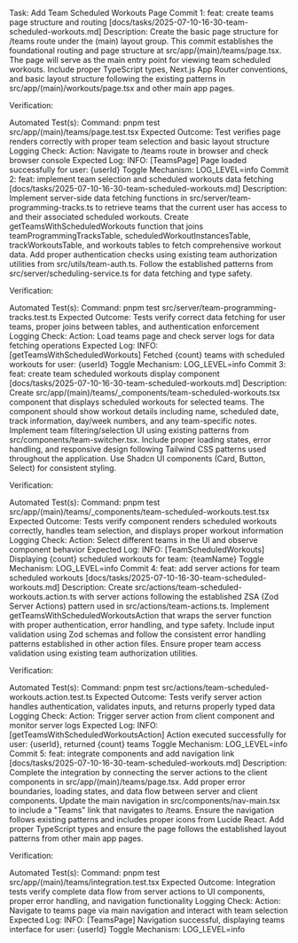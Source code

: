Task: Add Team Scheduled Workouts Page
Commit 1: feat: create teams page structure and routing [docs/tasks/2025-07-10-16-30-team-scheduled-workouts.md]
Description: Create the basic page structure for /teams route under the (main) layout group. This commit establishes the foundational routing and page structure at src/app/(main)/teams/page.tsx. The page will serve as the main entry point for viewing team scheduled workouts. Include proper TypeScript types, Next.js App Router conventions, and basic layout structure following the existing patterns in src/app/(main)/workouts/page.tsx and other main app pages.

Verification:

Automated Test(s):
Command: pnpm test src/app/(main)/teams/page.test.tsx
Expected Outcome: Test verifies page renders correctly with proper team selection and basic layout structure
Logging Check:
Action: Navigate to /teams route in browser and check browser console
Expected Log: INFO: [TeamsPage] Page loaded successfully for user: {userId}
Toggle Mechanism: LOG_LEVEL=info
Commit 2: feat: implement team selection and scheduled workouts data fetching [docs/tasks/2025-07-10-16-30-team-scheduled-workouts.md]
Description: Implement server-side data fetching functions in src/server/team-programming-tracks.ts to retrieve teams that the current user has access to and their associated scheduled workouts. Create getTeamsWithScheduledWorkouts function that joins teamProgrammingTracksTable, scheduledWorkoutInstancesTable, trackWorkoutsTable, and workouts tables to fetch comprehensive workout data. Add proper authentication checks using existing team authorization utilities from src/utils/team-auth.ts. Follow the established patterns from src/server/scheduling-service.ts for data fetching and type safety.

Verification:

Automated Test(s):
Command: pnpm test src/server/team-programming-tracks.test.ts
Expected Outcome: Tests verify correct data fetching for user teams, proper joins between tables, and authentication enforcement
Logging Check:
Action: Load teams page and check server logs for data fetching operations
Expected Log: INFO: [getTeamsWithScheduledWorkouts] Fetched {count} teams with scheduled workouts for user: {userId}
Toggle Mechanism: LOG_LEVEL=info
Commit 3: feat: create team scheduled workouts display component [docs/tasks/2025-07-10-16-30-team-scheduled-workouts.md]
Description: Create src/app/(main)/teams/_components/team-scheduled-workouts.tsx component that displays scheduled workouts for selected teams. The component should show workout details including name, scheduled date, track information, day/week numbers, and any team-specific notes. Implement team filtering/selection UI using existing patterns from src/components/team-switcher.tsx. Include proper loading states, error handling, and responsive design following Tailwind CSS patterns used throughout the application. Use Shadcn UI components (Card, Button, Select) for consistent styling.

Verification:

Automated Test(s):
Command: pnpm test src/app/(main)/teams/_components/team-scheduled-workouts.test.tsx
Expected Outcome: Tests verify component renders scheduled workouts correctly, handles team selection, and displays proper workout information
Logging Check:
Action: Select different teams in the UI and observe component behavior
Expected Log: INFO: [TeamScheduledWorkouts] Displaying {count} scheduled workouts for team: {teamName}
Toggle Mechanism: LOG_LEVEL=info
Commit 4: feat: add server actions for team scheduled workouts [docs/tasks/2025-07-10-16-30-team-scheduled-workouts.md]
Description: Create src/actions/team-scheduled-workouts.action.ts with server actions following the established ZSA (Zod Server Actions) pattern used in src/actions/team-actions.ts. Implement getTeamsWithScheduledWorkoutsAction that wraps the server function with proper authentication, error handling, and type safety. Include input validation using Zod schemas and follow the consistent error handling patterns established in other action files. Ensure proper team access validation using existing team authorization utilities.

Verification:

Automated Test(s):
Command: pnpm test src/actions/team-scheduled-workouts.action.test.ts
Expected Outcome: Tests verify server action handles authentication, validates inputs, and returns properly typed data
Logging Check:
Action: Trigger server action from client component and monitor server logs
Expected Log: INFO: [getTeamsWithScheduledWorkoutsAction] Action executed successfully for user: {userId}, returned {count} teams
Toggle Mechanism: LOG_LEVEL=info
Commit 5: feat: integrate components and add navigation link [docs/tasks/2025-07-10-16-30-team-scheduled-workouts.md]
Description: Complete the integration by connecting the server actions to the client components in src/app/(main)/teams/page.tsx. Add proper error boundaries, loading states, and data flow between server and client components. Update the main navigation in src/components/nav-main.tsx to include a "Teams" link that navigates to /teams. Ensure the navigation follows existing patterns and includes proper icons from Lucide React. Add proper TypeScript types and ensure the page follows the established layout patterns from other main app pages.

Verification:

Automated Test(s):
Command: pnpm test src/app/(main)/teams/integration.test.tsx
Expected Outcome: Integration tests verify complete data flow from server actions to UI components, proper error handling, and navigation functionality
Logging Check:
Action: Navigate to teams page via main navigation and interact with team selection
Expected Log: INFO: [TeamsPage] Navigation successful, displaying teams interface for user: {userId}
Toggle Mechanism: LOG_LEVEL=info